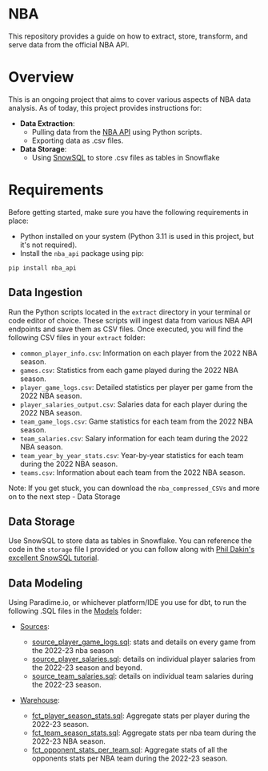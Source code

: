 # NBA
This repository provides a guide on how to extract, store, transform, and serve data from the official NBA API.

# Overview
This is an ongoing project that aims to cover various aspects of NBA data analysis. As of today, this project provides instructions for:

  - **Data Extraction**:
    - Pulling data from the [NBA API](https://github.com/swar/nba_api) using Python scripts.
    - Exporting data as .csv files.
  - **Data Storage**:
    - Using [SnowSQL](https://docs.snowflake.com/en/user-guide/snowsql) to store .csv files as tables in Snowflake

# Requirements
Before getting started, make sure you have the following requirements in place:

- Python installed on your system (Python 3.11 is used in this project, but it's not required).
- Install the `nba_api` package using pip:
```
pip install nba_api
```

## Data Ingestion

Run the Python scripts located in the `extract` directory in your terminal or code editor of choice. These scripts will ingest data from various NBA API endpoints and save them as CSV files. Once executed, you will find the following CSV files in your `extract` folder:

- `common_player_info.csv`: Information on each player from the 2022 NBA season.
- `games.csv`: Statistics from each game played during the 2022 NBA season.
- `player_game_logs.csv`: Detailed statistics per player per game from the 2022 NBA season.
- `player_salaries_output.csv`: Salaries data for each player during the 2022 NBA season.
- `team_game_logs.csv`: Game statistics for each team from the 2022 NBA season.
- `team_salaries.csv`: Salary information for each team during the 2022 NBA season.
- `team_year_by_year_stats.csv`: Year-by-year statistics for each team during the 2022 NBA season.
- `teams.csv`: Information about each team from the 2022 NBA season.

Note: If you get stuck, you can download the `nba_compressed_CSVs` and more on to the next step - Data Storage

## Data Storage

Use SnowSQL to store data as tables in Snowflake. You can reference the code in the `storage` file I provided or you can follow along with [Phil Dakin's excellent SnowSQL tutorial](https://medium.com/@philipdakin/dbt-snowflake-basic-model-setup-845122814178).

## Data Modeling

Using Paradime.io, or whichever platform/IDE you use for dbt, to run the following .SQL files in the [Models](https://github.com/jpooksy/NBA_Data_Modeling/tree/f156aa2664eae0c26469aeb7181b8326a7d82a9e/nba/models) folder:

- [Sources](https://github.com/jpooksy/NBA_Data_Modeling/tree/cc45da4cf7b2fdea6a5e74e861d98e366ed70c82/nba/models/staging):
  - [source_player_game_logs.sql](https://github.com/jpooksy/NBA_Data_Modeling/blob/cc45da4cf7b2fdea6a5e74e861d98e366ed70c82/nba/models/staging/source_player_game_logs.sql): stats and details on every game from the 2022-23 nba season
  - [source_player_salaries.sql](https://github.com/jpooksy/NBA_Data_Modeling/blob/cc45da4cf7b2fdea6a5e74e861d98e366ed70c82/nba/models/staging/source_player_salaries.sql): details on individual player salaries from the 2022-23 season and beyond.
  - [source_team_salaries.sql](https://github.com/jpooksy/NBA_Data_Modeling/blob/cc45da4cf7b2fdea6a5e74e861d98e366ed70c82/nba/models/staging/source_team_salaries.sql): details on individual team salaries during the 2022-23 season.
 
- [Warehouse](https://github.com/jpooksy/NBA_Data_Modeling/tree/39bb9f1360bb2d2352724bf0b818c4715bcafc33/nba/models/warehouse):
  - [fct_player_season_stats.sql](https://github.com/jpooksy/NBA_Data_Modeling/blob/cc45da4cf7b2fdea6a5e74e861d98e366ed70c82/nba/models/warehouse/fct_player_season_stats.sql): Aggregate stats per player during the 2022-23 season.
  - [fct_team_season_stats.sql](https://github.com/jpooksy/NBA_Data_Modeling/blob/cc45da4cf7b2fdea6a5e74e861d98e366ed70c82/nba/models/warehouse/fct_team_season_stats.sql): Aggregate stats per nba team during the 2022-23 NBA season.
  - [fct_opponent_stats_per_team.sql](https://github.com/jpooksy/NBA_Data_Modeling/blob/cc45da4cf7b2fdea6a5e74e861d98e366ed70c82/nba/models/warehouse/fct_opponent_stats_per_team.sql): Aggregate stats of all the opponents stats per NBA team during the 2022-23 season.
